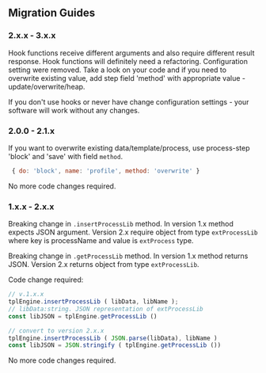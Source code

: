## Migration Guides



### 2.x.x - 3.x.x
Hook functions receive different arguments and also require different result response. Hook functions will definitely need a refactoring.
Configuration setting were removed. Take a look on your code and if you need to overwrite existing value, add step field 'method' with appropriate value - update/overwrite/heap. 

If you don't use hooks or never have change configuration settings - your software will work without any changes.


### 2.0.0 - 2.1.x
If you want to overwrite existing data/template/process, use process-step 'block' and 'save' with field `method`. 
```js
 { do: 'block', name: 'profile', method: 'overwrite' }
```
No more code changes required.



### 1.x.x - 2.x.x
Breaking change in `.insertProcessLib` method. In version 1.x method expects JSON argument. Version 2.x require object from type `extProcessLib` where key is processName and value is `extProcess` type. 

Breaking change in `.getProcessLib` method. In version 1.x method returns JSON. Version 2.x returns object from type `extProcessLib`.

Code change required:

```js
// v.1.x.x
tplEngine.insertProcessLib ( libData, libName );
// libData:string. JSON representation of extProcessLib
const libJSON = tplEngine.getProcessLib ()

// convert to version 2.x.x
tplEngine.insertProcessLib ( JSON.parse(libData), libName )
const libJSON = JSON.stringify ( tplEngine.getProcessLib ())
```
No more code changes required.